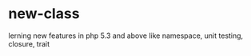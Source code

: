new-class
=========

lerning new features in php 5.3 and above like namespace, unit testing, closure, trait